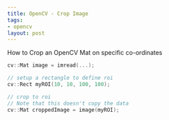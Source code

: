 ```yaml
---
title: OpenCV - Crop Image
tags:
- opencv
layout: post
---
```


How to Crop an OpenCV Mat on specific co-ordinates

```cpp
cv::Mat image = imread(...);

// setup a rectangle to define roi
cv::Rect myROI(10, 10, 100, 100);

// crop to roi
// Note that this doesn't copy the data
cv::Mat croppedImage = image(myROI);

```
